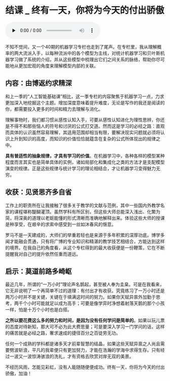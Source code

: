 # 结课 _ 终有一天，你将为今天的付出骄傲

<audio id="audio" title="结课 | 终有一天，你将为今天的付出骄傲" controls="" preload="none"><source id="mp3" src="https://static001.geekbang.org/resource/audio/6f/46/6f79a1684d6e01a56f79d89345d95c46.mp3"></audio>

不知不觉间，又一个40期的机器学习专栏也走到了尾声。在专栏里，我从理解概率的两大流派入手，以每种流派中的各个模型为主线，对统计机器学习和贝叶斯机器学习做了系统的介绍，并从这些模型中梳理出它们之间关系的脉络，帮助你尽可能地从更加宏观的角度来理解模型内部的关联。

## 内容：由博返约求精深

和上一季的“人工智能基础课”相比，这一季专栏的内容聚焦于机器学习一点，力求更加深入地挖掘这个主题。增加深度意味着提升难度，无论是写作的我还是阅读的你，都需要投入更多的时间和精力去理解与消化。

理解事物时，我们都习惯从感性认知入手，可要从感性认知进化为理性思辨，你还是不得不和那些恼人的符号和讨厌的公式打交道。然而这是学习的必经之路：直观而具体的认识虽然容易理解，其适用范围却相当有限，要解决现实问题就必须将认识上升到知识的高度，而知识的价值恰恰就蕴含在复杂的公式所体现出的规律之中。

**具有普适性的抽象规律，才具有学习的价值**。在机器学习中，各种各样的模型某种程度而言其实也是简单具体的实例，诸如局部化和集成化之类的方法才是支配模型演变的规律。正是这些规律与统计学习的理论相结合，才让机器学习变得魅力无穷。

## 收获：见贤思齐多自省

工作上的职责所在让我接触了很多关于教学的文献与范例，其中一些国内外教学名家的课程堪称醍醐灌顶。虽然学科有所区别，但这些大师总能深入浅出、化繁为简，将深奥的道理以老妪能懂的形式清晰而准确地解释出来。体验这些大师的授课是种享受，在艰辛的求索中感受到一丝如沐春风的惬意。

罗马不是一天建成的，大师们的举重若轻也是来源于多年积累的深厚功底。博学多闻才能融会贯通，只有将广博的专业知识和精湛的教学技艺相结合，方能达到这样的境界。在我自己的角度看，从这个专栏得到的最大收获便是一份鞭策，它在不断提醒我对自己的提升依然任重而道远。

## 启示：莫道前路多崎岖

最近几年，所谓的“一万小时”理论声名鹊起，甚至被人奉为圭臬。可是在我看来，它无非说明了一个再简单不过的道理：有付出才有收获。究竟练习了一万小时还是两万小时并不是关键，关键在于填满这时间的努力。如果你天赋异禀外加勤于思考，两千个小时可能就足以成为高手；可要是像学弈时净想着射落天鹅的那个小孩一样，怕是十万个小时也是白搭。

**之所以要花费这么多的努力和时间，是因为没有任何学问是简单的**。如果以玩儿票的态度对待新知，那大可不必为此大费思量；可是要深入学习一门学问的话，这样的痛苦就是必经之路，奢求速成的捷径百分之百徒劳无功。

任何一个成熟的学科都是诸多天才前辈智慧的结晶，如果这些天赋异禀之人尚且需要劈波斩浪，平凡的我辈便只有更加努力，才能在浩瀚的学海中求得生存。只有经过一波又一波惊涛骇浪的洗礼，才有资格去欣赏对岸无双的美景。

不经历风雨，怎能见彩虹，没有人能随随便便成功。终有一天，你将为今天的付出骄傲，加油！

[<img src="https://static001.geekbang.org/resource/image/f6/34/f691d4aa61d15c576d5a2128d6a95134.jpg" alt="" />](http://geektime.mikecrm.com/yweliWa)
